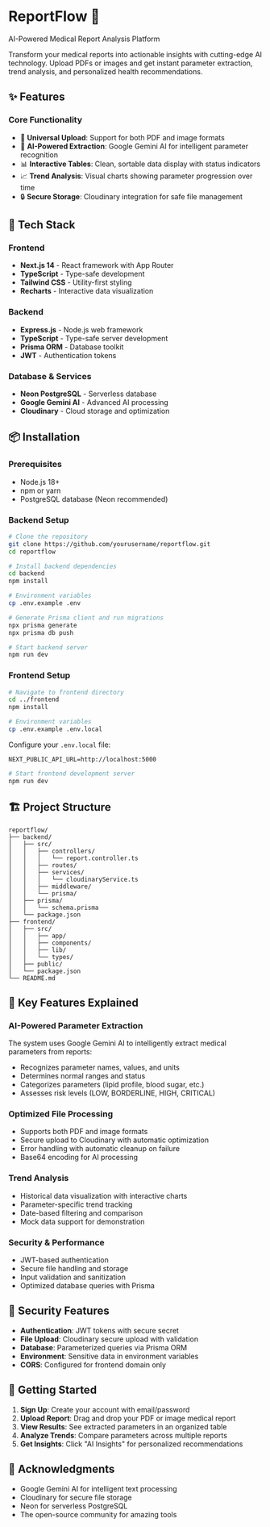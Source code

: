 # ReportFlow 🏥

AI-Powered Medical Report Analysis Platform

Transform your medical reports into actionable insights with cutting-edge AI technology. Upload PDFs or images and get instant parameter extraction, trend analysis, and personalized health recommendations.



## ✨ Features

### Core Functionality
- 📄 **Universal Upload**: Support for both PDF and image formats
- 🤖 **AI-Powered Extraction**: Google Gemini AI for intelligent parameter recognition
- 📊 **Interactive Tables**: Clean, sortable data display with status indicators
- 📈 **Trend Analysis**: Visual charts showing parameter progression over time
- 🔒 **Secure Storage**: Cloudinary integration for safe file management


## 🚀 Tech Stack

### Frontend
- **Next.js 14** - React framework with App Router
- **TypeScript** - Type-safe development
- **Tailwind CSS** - Utility-first styling
- **Recharts** - Interactive data visualization

### Backend
- **Express.js** - Node.js web framework
- **TypeScript** - Type-safe server development
- **Prisma ORM** - Database toolkit
- **JWT** - Authentication tokens

### Database & Services
- **Neon PostgreSQL** - Serverless database
- **Google Gemini AI** - Advanced AI processing
- **Cloudinary** - Cloud storage and optimization

## 📦 Installation

### Prerequisites
- Node.js 18+ 
- npm or yarn
- PostgreSQL database (Neon recommended)

### Backend Setup

```bash
# Clone the repository
git clone https://github.com/yourusername/reportflow.git
cd reportflow

# Install backend dependencies
cd backend
npm install

# Environment variables
cp .env.example .env
```


```bash
# Generate Prisma client and run migrations
npx prisma generate
npx prisma db push

# Start backend server
npm run dev
```

### Frontend Setup

```bash
# Navigate to frontend directory
cd ../frontend
npm install

# Environment variables
cp .env.example .env.local
```

Configure your `.env.local` file:
```env
NEXT_PUBLIC_API_URL=http://localhost:5000
```

```bash
# Start frontend development server
npm run dev
```

## 🏗️ Project Structure

```
reportflow/
├── backend/
│   ├── src/
│   │   ├── controllers/
│   │   │   └── report.controller.ts
│   │   ├── routes/
│   │   ├── services/
│   │   │   └── cloudinaryService.ts
│   │   ├── middleware/
│   │   └── prisma/
│   ├── prisma/
│   │   └── schema.prisma
│   └── package.json
├── frontend/
│   ├── src/
│   │   ├── app/
│   │   ├── components/
│   │   ├── lib/
│   │   └── types/
│   ├── public/
│   └── package.json
└── README.md
```



## 🎯 Key Features Explained

### AI-Powered Parameter Extraction
The system uses Google Gemini AI to intelligently extract medical parameters from reports:
- Recognizes parameter names, values, and units
- Determines normal ranges and status
- Categorizes parameters (lipid profile, blood sugar, etc.)
- Assesses risk levels (LOW, BORDERLINE, HIGH, CRITICAL)

### Optimized File Processing
- Supports both PDF and image formats
- Secure upload to Cloudinary with automatic optimization
- Error handling with automatic cleanup on failure
- Base64 encoding for AI processing

### Trend Analysis
- Historical data visualization with interactive charts
- Parameter-specific trend tracking
- Date-based filtering and comparison
- Mock data support for demonstration

### Security & Performance
- JWT-based authentication
- Secure file handling and storage
- Input validation and sanitization
- Optimized database queries with Prisma

## 🔐 Security Features

- **Authentication**: JWT tokens with secure secret
- **File Upload**: Cloudinary secure upload with validation
- **Database**: Parameterized queries via Prisma ORM
- **Environment**: Sensitive data in environment variables
- **CORS**: Configured for frontend domain only

## 🚦 Getting Started

1. **Sign Up**: Create your account with email/password
2. **Upload Report**: Drag and drop your PDF or image medical report
3. **View Results**: See extracted parameters in an organized table
4. **Analyze Trends**: Compare parameters across multiple reports
5. **Get Insights**: Click "AI Insights" for personalized recommendations




## 🙏 Acknowledgments

- Google Gemini AI for intelligent text processing
- Cloudinary for secure file storage
- Neon for serverless PostgreSQL
- The open-source community for amazing tools
